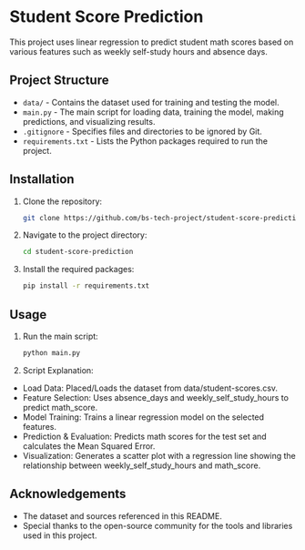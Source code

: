 # Student Score Prediction

This project uses linear regression to predict student math scores based on various features such as weekly self-study hours and absence days.

## Project Structure

- `data/` - Contains the dataset used for training and testing the model.
- `main.py` - The main script for loading data, training the model, making predictions, and visualizing results.
- `.gitignore` - Specifies files and directories to be ignored by Git.
- `requirements.txt` - Lists the Python packages required to run the project.

## Installation

1. Clone the repository:

   ```bash
   git clone https://github.com/bs-tech-project/student-score-prediction.git

2. Navigate to the project directory:

    ```bash
    cd student-score-prediction

3. Install the required packages:

    ```bash
    pip install -r requirements.txt

## Usage

1. Run the main script:

   ```bash
   python main.py

2. Script Explanation:

- Load Data: Placed/Loads the dataset from data/student-scores.csv.
- Feature Selection: Uses absence_days and weekly_self_study_hours to predict math_score.
- Model Training: Trains a linear regression model on the selected features.
- Prediction & Evaluation: Predicts math scores for the test set and calculates the Mean Squared Error.
- Visualization: Generates a scatter plot with a regression line showing the relationship between weekly_self_study_hours and math_score.

## Acknowledgements

- The dataset and sources referenced in this README.
- Special thanks to the open-source community for the tools and libraries used in this project.